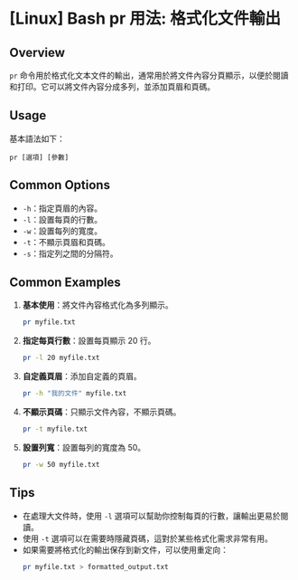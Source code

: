 # [Linux] Bash pr 用法: 格式化文件輸出

## Overview
`pr` 命令用於格式化文本文件的輸出，通常用於將文件內容分頁顯示，以便於閱讀和打印。它可以將文件內容分成多列，並添加頁眉和頁碼。

## Usage
基本語法如下：
```
pr [選項] [參數]
```

## Common Options
- `-h`：指定頁眉的內容。
- `-l`：設置每頁的行數。
- `-w`：設置每列的寬度。
- `-t`：不顯示頁眉和頁碼。
- `-s`：指定列之間的分隔符。

## Common Examples
1. **基本使用**：將文件內容格式化為多列顯示。
   ```bash
   pr myfile.txt
   ```

2. **指定每頁行數**：設置每頁顯示 20 行。
   ```bash
   pr -l 20 myfile.txt
   ```

3. **自定義頁眉**：添加自定義的頁眉。
   ```bash
   pr -h "我的文件" myfile.txt
   ```

4. **不顯示頁碼**：只顯示文件內容，不顯示頁碼。
   ```bash
   pr -t myfile.txt
   ```

5. **設置列寬**：設置每列的寬度為 50。
   ```bash
   pr -w 50 myfile.txt
   ```

## Tips
- 在處理大文件時，使用 `-l` 選項可以幫助你控制每頁的行數，讓輸出更易於閱讀。
- 使用 `-t` 選項可以在需要時隱藏頁碼，這對於某些格式化需求非常有用。
- 如果需要將格式化的輸出保存到新文件，可以使用重定向：
  ```bash
  pr myfile.txt > formatted_output.txt
  ```